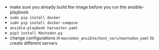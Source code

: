 - make sure you already build the image before you run the ansible-playbook
- `sudo pip install docker`
- `sudo pip install docker-compose`
- `ansible-playbook harvester.yaml`
- `pip3 install Mastodon.py`
- change configurations in `mastodon_ansible/host_vars/mastodon.yaml` to create different servers
